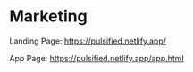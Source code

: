 # Marketing

Landing Page: https://pulsified.netlify.app/ 

App Page: https://pulsified.netlify.app/app.html